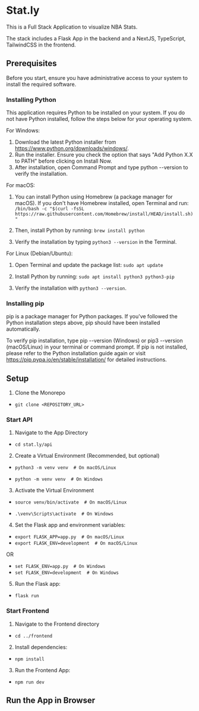 # Stat.ly

This is a Full Stack Application to visualize NBA Stats.

The stack includes a Flask App in the backend and a NextJS, TypeScript, TailwindCSS in the frontend.

## Prerequisites

Before you start, ensure you have administrative access to your system to install the required software.

### Installing Python

This application requires Python to be installed on your system. If you do not have Python installed, follow the steps below for your operating system.

For Windows:

1. Download the latest Python installer from https://www.python.org/downloads/windows/.
2. Run the installer. Ensure you check the option that says "Add Python X.X to PATH" before clicking on Install Now.
3. After installation, open Command Prompt and type python --version to verify the installation.

For macOS:

1. You can install Python using Homebrew (a package manager for macOS). If you don't have Homebrew installed, open Terminal and run:
   `/bin/bash -c "$(curl -fsSL https://raw.githubusercontent.com/Homebrew/install/HEAD/install.sh)"`

2. Then, install Python by running:
   `brew install python`

3. Verify the installation by typing `python3 --version` in the Terminal.

For Linux (Debian/Ubuntu):

1. Open Terminal and update the package list:
   `sudo apt update`

2. Install Python by running:
   `sudo apt install python3 python3-pip`

3. Verify the installation with `python3 --version`.

### Installing pip

pip is a package manager for Python packages. If you've followed the Python installation steps above, pip should have been installed automatically.

To verify pip installation, type pip --version (Windows) or pip3 --version (macOS/Linux) in your terminal or command prompt. If pip is not installed, please refer to the Python installation guide again or visit https://pip.pypa.io/en/stable/installation/ for detailed instructions.

## Setup

1. Clone the Monorepo

- `git clone <REPOSITORY_URL>`

### Start API

1. Navigate to the App Directory

- `cd stat.ly/api`

2. Create a Virtual Environment (Recommended, but optional)

- `python3 -m venv venv  # On macOS/Linux`

- `python -m venv venv  # On Windows`

3. Activate the Virtual Environment

- `source venv/bin/activate  # On macOS/Linux`

- `.\venv\Scripts\activate  # On Windows`

4. Set the Flask app and environment variables:

- `export FLASK_APP=app.py  # On macOS/Linux`
- `export FLASK_ENV=development  # On macOS/Linux`

OR

- `set FLASK_ENV=app.py  # On Windows`
- `set FLASK_ENV=development  # On Windows`

5. Run the Flask app:

- `flask run`

### Start Frontend

1. Navigate to the Frontend directory

- `cd ../frontend`

2. Install dependencies:

- `npm install`

3. Run the Frontend App:

- `npm run dev`

## Run the App in Browser
